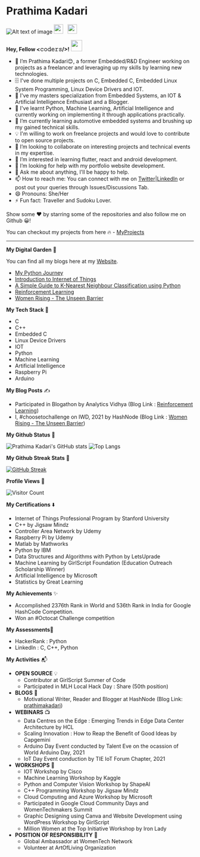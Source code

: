 # Prathima Kadari

![Alt text of image](<https://github.com/prathimacode-hub/prathimacode-hub/blob/main/Prathima%20Kadari's%20Cover.png>)
<a href="https://twitter.com/prathimak88"><img src="https://upload.wikimedia.org/wikipedia/fr/thumb/c/c8/Twitter_Bird.svg/1200px-Twitter_Bird.svg.png" width="25"></img></a>&nbsp;&nbsp; <a href="https://www.linkedin.com/in/prathima-kadari/"><img src="https://www.felberpr.com/wp-content/uploads/linkedin-logo.png" width="25"></img></a>

**Hey, Fellow <𝚌𝚘𝚍𝚎𝚛𝚜/>!** <img src="https://raw.githubusercontent.com/MartinHeinz/MartinHeinz/master/wave.gif" width="30px">

- 👋 I’m Prathima Kadari😊, a former Embedded/R&D Engineer working on projects as a freelancer and leveraging up my skills by learning new technologies.
- 🗄️  I've done multiple projects on C, Embedded C, Embedded Linux System Programming, Linux Device Drivers and IOT. 
- 🧰 I've my masters specialization from Embedded Systems, an IOT & Artificial Intelligence Enthusiast and a Blogger.
- 🙋 I've learnt Python, Machine Learning, Artificial Intelligence and currently working on implementing it through applications practically. 
- 🌱 I’m currently learning automotive embedded systems and brushing up my gained technical skills.
- 💡  I'm willing to work on freelance projects and would love to contribute to open source projects.
- 💞️ I’m looking to collaborate on interesting projects and technical events in my expertise.
- 👀 I’m interested in learning flutter, react and android development.
- 🤔 I’m looking for help with my portfolio website development.
- 💬 Ask me about anything, I'll be happy to help.
- 📫 How to reach me: You can connect with me on [Twitter](https://twitter.com/prathimak88)|[LinkedIn](https://www.linkedin.com/in/prathima-kadari) or post out your queries through Issues/Discussions Tab.
- 😄 Pronouns: She/Her
- ⚡ Fun fact: Traveller and Sudoku Lover.

Show some ❤️ by starring some of the repositories and also follow me on Github 😀!

You can checkout my projects from here 🔥 - [MyProjects](https://github.com/prathimacode-hub?tab=repositories) 

---------------------------------------------------------------------

**My Digital Garden** 🌱

You can find all my blogs here at my [Website](https://prathimakadari.hashnode.dev/).

- [My Python Journey](https://prathimakadari.hashnode.dev/my-python-learning-experience)
- [Introduction to Internet of Things](https://prathimakadari.hashnode.dev/getting-started-with-iot)
- [A Simple Guide to K-Nearest Neighbour Classification using Python](https://prathimakadari.hashnode.dev/a-simple-guide-to-k-nearest-neighbor-classification-using-python)
- [Reinforcement Learning](https://www.analyticsvidhya.com/blog/2021/02/introduction-to-reinforcement-learning-for-beginners/)
- [Women Rising - The Unseen Barrier](https://prathimakadari.hashnode.dev/choosetochallenge-women-rising-the-unseen-barriers)

**My Tech Stack** 🚀
- C
- C++
- Embedded C
- Linux Device Drivers
- IOT
- Python
- Machine Learning
- Artificial Intelligence
- Raspberry Pi
- Arduino

**My Blog Posts** ✍️
- Participated in Blogathon by Analytics Vidhya (Blog Link : [Reinforcement Learning](https://www.analyticsvidhya.com/blog/2021/02/introduction-to-reinforcement-learning-for-beginners/))
- I, #choosetochallenge on IWD, 2021 by HashNode (Blog Link : [Women Rising - The Unseen Barrier](https://prathimakadari.hashnode.dev/choosetochallenge-women-rising-the-unseen-barriers))

**My Github Status** 🦸

![Prathima Kadari's GitHub stats](https://github-readme-stats.vercel.app/api?username=prathimacode-hub&show_icons=true&theme=radical&repo=github-readme-stats&count_private=true)
![Top Langs](https://github-readme-stats.vercel.app/api/top-langs/?username=prathimacode-hub&layout=compact&show_icons=true&theme=radical&count_private=true)

**My Github Streak Stats** 🍁

[![GitHub Streak](https://github-readme-streak-stats.herokuapp.com/?user=prathimacode-hub&theme=dracula)](https://github.com/prathimacode-hub/github-readme-streak-stats)

**Profile Views** 🎯

![Visitor Count](https://profile-counter.glitch.me/{prathimacode-hub}/count.svg)

**My Certifications** ⬇️
- Internet of Things Professional Program by Stanford University 
- C++ by Jigsaw Mindz
- Controller Area Network by Udemy
- Raspberry Pi by Udemy
- Matlab by Mathworks
- Python by IBM
- Data Structures and Algorithms with Python by LetsUprade
- Machine Learning by GirlScript Foundation (Education Outreach Scholarship Winner)
- Artificial Intelligence by Microsoft
- Statistics by Great Learning

**My Achievements** ✨
- Accomplished 2376th Rank in World and 536th Rank in India for Google HashCode Competition.
- Won an #Octocat Challenge competition

**My Assessments**📡
- HackerRank : Python
- LinkedIn : C, C++, Python

**My Activities** 📬
- **OPEN SOURCE** 💡
  - Contributor at GirlScript Summer of Code
  - Participated in MLH Local Hack Day : Share (50th position)
- **BLOGS** 📖
  - Motivational Writer, Reader and Blogger at HashNode (Blog Link: [prathimakadari](https://prathimakadari.hashnode.dev/))
- **WEBINARS** 📺
  - Data Centres on the Edge : Emerging Trends in Edge Data Center Architecture by HCL
  - Scaling Innovation : How to Reap the Benefit of Good Ideas by Capgemini 
  - Arduino Day Event conducted by Talent Eve on the ocassion of World Arduino Day, 2021
  - IoT Day Event conduction by TIE IoT Forum Chapter, 2021
- **WORKSHOPS** 🔭
  - IOT Workshop by Cisco
  - Machine Learning Workshop by Kaggle
  - Python and Computer Vision Workshop by ShapeAI
  - C++ Programming Workshop by Jigsaw Mindz
  - Cloud Computing and Azure Workshop by Microsoft
  - Participated in Google Cloud Community Days and WomenTechmakers Summit
  - Graphic Designing using Canva and Website Development using WordPress Workshop by GirlScript
  - Million Women at the Top Initiative Workshop by Iron Lady
- **POSITION OF RESPONSIBILITY** 🧰
  - Global Ambassador at WomenTech Network 
  - Volunteer at ArtOfLiving Organization

<!---
prathimacode-hub/prathimacode-hub is a ✨ special ✨ repository because its `README.md` (this file) appears on your GitHub profile.
You can click the Preview link to take a look at your changes.
--->
